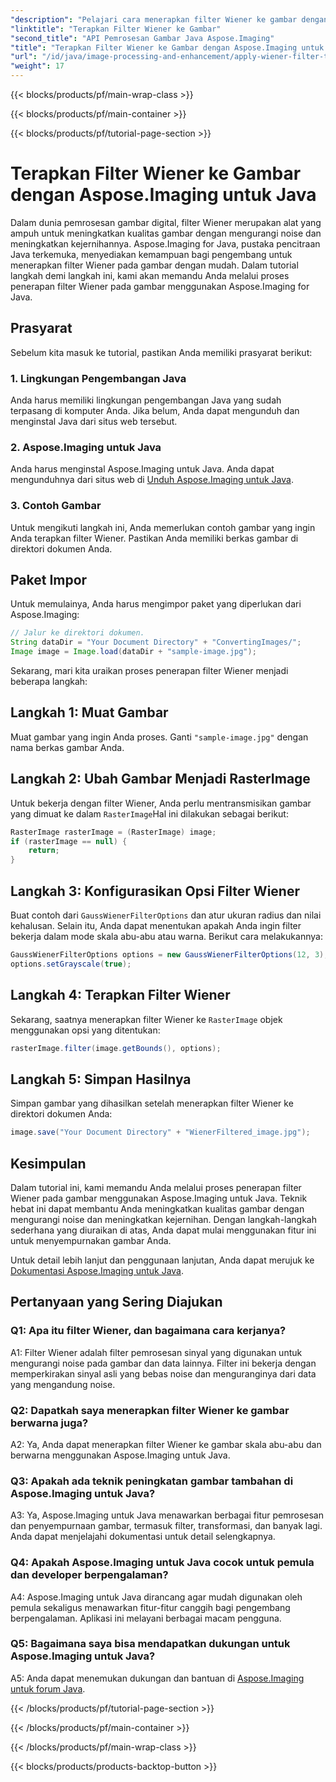 ```yaml
---
"description": "Pelajari cara menerapkan filter Wiener ke gambar dengan Aspose.Imaging untuk Java, meningkatkan kualitas gambar dan mengurangi noise dengan mudah."
"linktitle": "Terapkan Filter Wiener ke Gambar"
"second_title": "API Pemrosesan Gambar Java Aspose.Imaging"
"title": "Terapkan Filter Wiener ke Gambar dengan Aspose.Imaging untuk Java"
"url": "/id/java/image-processing-and-enhancement/apply-wiener-filter-to-images/"
"weight": 17
---
```


{{< blocks/products/pf/main-wrap-class >}}

{{< blocks/products/pf/main-container >}}

{{< blocks/products/pf/tutorial-page-section >}}

# Terapkan Filter Wiener ke Gambar dengan Aspose.Imaging untuk Java


Dalam dunia pemrosesan gambar digital, filter Wiener merupakan alat yang ampuh untuk meningkatkan kualitas gambar dengan mengurangi noise dan meningkatkan kejernihannya. Aspose.Imaging for Java, pustaka pencitraan Java terkemuka, menyediakan kemampuan bagi pengembang untuk menerapkan filter Wiener pada gambar dengan mudah. Dalam tutorial langkah demi langkah ini, kami akan memandu Anda melalui proses penerapan filter Wiener pada gambar menggunakan Aspose.Imaging for Java.

## Prasyarat

Sebelum kita masuk ke tutorial, pastikan Anda memiliki prasyarat berikut:

### 1. Lingkungan Pengembangan Java

Anda harus memiliki lingkungan pengembangan Java yang sudah terpasang di komputer Anda. Jika belum, Anda dapat mengunduh dan menginstal Java dari situs web tersebut.

### 2. Aspose.Imaging untuk Java

Anda harus menginstal Aspose.Imaging untuk Java. Anda dapat mengunduhnya dari situs web di [Unduh Aspose.Imaging untuk Java](https://releases.aspose.com/imaging/java/).

### 3. Contoh Gambar

Untuk mengikuti langkah ini, Anda memerlukan contoh gambar yang ingin Anda terapkan filter Wiener. Pastikan Anda memiliki berkas gambar di direktori dokumen Anda.

## Paket Impor

Untuk memulainya, Anda harus mengimpor paket yang diperlukan dari Aspose.Imaging:

```java
// Jalur ke direktori dokumen.
String dataDir = "Your Document Directory" + "ConvertingImages/";
Image image = Image.load(dataDir + "sample-image.jpg");
```

Sekarang, mari kita uraikan proses penerapan filter Wiener menjadi beberapa langkah:

## Langkah 1: Muat Gambar

Muat gambar yang ingin Anda proses. Ganti `"sample-image.jpg"` dengan nama berkas gambar Anda.

## Langkah 2: Ubah Gambar Menjadi RasterImage

Untuk bekerja dengan filter Wiener, Anda perlu mentransmisikan gambar yang dimuat ke dalam `RasterImage`Hal ini dilakukan sebagai berikut:

```java
RasterImage rasterImage = (RasterImage) image;
if (rasterImage == null) {
    return;
}
```

## Langkah 3: Konfigurasikan Opsi Filter Wiener

Buat contoh dari `GaussWienerFilterOptions` dan atur ukuran radius dan nilai kehalusan. Selain itu, Anda dapat menentukan apakah Anda ingin filter bekerja dalam mode skala abu-abu atau warna. Berikut cara melakukannya:

```java
GaussWienerFilterOptions options = new GaussWienerFilterOptions(12, 3);
options.setGrayscale(true);
```

## Langkah 4: Terapkan Filter Wiener

Sekarang, saatnya menerapkan filter Wiener ke `RasterImage` objek menggunakan opsi yang ditentukan:

```java
rasterImage.filter(image.getBounds(), options);
```

## Langkah 5: Simpan Hasilnya

Simpan gambar yang dihasilkan setelah menerapkan filter Wiener ke direktori dokumen Anda:

```java
image.save("Your Document Directory" + "WienerFiltered_image.jpg");
```

## Kesimpulan

Dalam tutorial ini, kami memandu Anda melalui proses penerapan filter Wiener pada gambar menggunakan Aspose.Imaging untuk Java. Teknik hebat ini dapat membantu Anda meningkatkan kualitas gambar dengan mengurangi noise dan meningkatkan kejernihan. Dengan langkah-langkah sederhana yang diuraikan di atas, Anda dapat mulai menggunakan fitur ini untuk menyempurnakan gambar Anda.

Untuk detail lebih lanjut dan penggunaan lanjutan, Anda dapat merujuk ke [Dokumentasi Aspose.Imaging untuk Java](https://reference.aspose.com/imaging/java/).

## Pertanyaan yang Sering Diajukan

### Q1: Apa itu filter Wiener, dan bagaimana cara kerjanya?

A1: Filter Wiener adalah filter pemrosesan sinyal yang digunakan untuk mengurangi noise pada gambar dan data lainnya. Filter ini bekerja dengan memperkirakan sinyal asli yang bebas noise dan menguranginya dari data yang mengandung noise.

### Q2: Dapatkah saya menerapkan filter Wiener ke gambar berwarna juga?

A2: Ya, Anda dapat menerapkan filter Wiener ke gambar skala abu-abu dan berwarna menggunakan Aspose.Imaging untuk Java.

### Q3: Apakah ada teknik peningkatan gambar tambahan di Aspose.Imaging untuk Java?

A3: Ya, Aspose.Imaging untuk Java menawarkan berbagai fitur pemrosesan dan penyempurnaan gambar, termasuk filter, transformasi, dan banyak lagi. Anda dapat menjelajahi dokumentasi untuk detail selengkapnya.

### Q4: Apakah Aspose.Imaging untuk Java cocok untuk pemula dan developer berpengalaman?

A4: Aspose.Imaging untuk Java dirancang agar mudah digunakan oleh pemula sekaligus menawarkan fitur-fitur canggih bagi pengembang berpengalaman. Aplikasi ini melayani berbagai macam pengguna.

### Q5: Bagaimana saya bisa mendapatkan dukungan untuk Aspose.Imaging untuk Java?

A5: Anda dapat menemukan dukungan dan bantuan di [Aspose.Imaging untuk forum Java](https://forum.aspose.com/).

{{< /blocks/products/pf/tutorial-page-section >}}

{{< /blocks/products/pf/main-container >}}

{{< /blocks/products/pf/main-wrap-class >}}

{{< blocks/products/products-backtop-button >}}